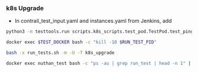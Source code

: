 ### k8s Upgrade

* In contrail_test_input.yaml and instances.yaml from Jenkins, add  
```sh
python3 -m testtools.run scripts.k8s_scripts.test_pod.TestPod.test_ping_between_two_pods

docker exec $TEST_DOCKER bash -c "kill -10 $RUN_TEST_PID"
```

```sh
bash -x run_tests.sh -m -U -T k8s_upgrade

docker exec nuthan_test bash -c "ps -au | grep run_test | head -n 1" | awk -F ' ' '{print $2}' | grep -Eo '[0-9]{1,6}'

```